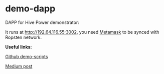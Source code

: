 # demo-dapp

DAPP for Hive Power demonstrator:

It runs at http://192.64.116.55:3002, you need [Metamask](https://metamask.io) to be synced with Ropsten network.

**Useful links:**

[Github demo-scripts](https://github.com/hive-power/demo-scripts)

[Medium post](https://blog.hivepower.tech/demo-hive-our-first-successful-implementation-of-a-blockchain-based-energy-market-ff54bfe2d2c1)


